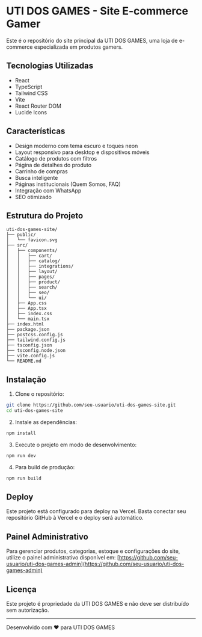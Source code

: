 # UTI DOS GAMES - Site E-commerce Gamer

Este é o repositório do site principal da UTI DOS GAMES, uma loja de e-commerce especializada em produtos gamers.

## Tecnologias Utilizadas

- React
- TypeScript
- Tailwind CSS
- Vite
- React Router DOM
- Lucide Icons

## Características

- Design moderno com tema escuro e toques neon
- Layout responsivo para desktop e dispositivos móveis
- Catálogo de produtos com filtros
- Página de detalhes do produto
- Carrinho de compras
- Busca inteligente
- Páginas institucionais (Quem Somos, FAQ)
- Integração com WhatsApp
- SEO otimizado

## Estrutura do Projeto

```
uti-dos-games-site/
├── public/
│   └── favicon.svg
├── src/
│   ├── components/
│   │   ├── cart/
│   │   ├── catalog/
│   │   ├── integrations/
│   │   ├── layout/
│   │   ├── pages/
│   │   ├── product/
│   │   ├── search/
│   │   ├── seo/
│   │   └── ui/
│   ├── App.css
│   ├── App.tsx
│   ├── index.css
│   └── main.tsx
├── index.html
├── package.json
├── postcss.config.js
├── tailwind.config.js
├── tsconfig.json
├── tsconfig.node.json
├── vite.config.js
└── README.md
```

## Instalação

1. Clone o repositório:
```bash
git clone https://github.com/seu-usuario/uti-dos-games-site.git
cd uti-dos-games-site
```

2. Instale as dependências:
```bash
npm install
```

3. Execute o projeto em modo de desenvolvimento:
```bash
npm run dev
```

4. Para build de produção:
```bash
npm run build
```

## Deploy

Este projeto está configurado para deploy na Vercel. Basta conectar seu repositório GitHub à Vercel e o deploy será automático.

## Painel Administrativo

Para gerenciar produtos, categorias, estoque e configurações do site, utilize o painel administrativo disponível em: [https://github.com/seu-usuario/uti-dos-games-admin](https://github.com/seu-usuario/uti-dos-games-admin)

## Licença

Este projeto é propriedade da UTI DOS GAMES e não deve ser distribuído sem autorização.

---

Desenvolvido com ❤️ para UTI DOS GAMES
